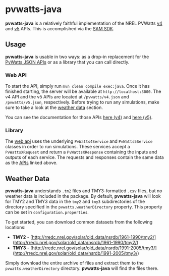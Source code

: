 # pvwatts-java

**pvwatts-java** is a relatively faithful implementation of the NREL PVWatts [v4](https://developer.nrel.gov/docs/solar/pvwatts-v4/) and [v5](https://developer.nrel.gov/docs/solar/pvwatts-v5/) APIs. This is accomplished via the [SAM SDK](https://sam.nrel.gov/sdk).

## Usage
**pvwatts-java** is usable in two ways: as a drop-in replacement for the [PvWatts JSON APIs](https://developer.nrel.gov/docs/solar/) or as a library that you can call directly.

### Web API
To start the API, simply run `mvn clean compile exec:java`. Once it has finished starting, the server will be available at `http://localhost:3000`. The v4 API and the v5 APIs are located at `/pvwatts/v4.json` and `/pvwatts/v5.json`, respectively. Before trying to run any simulations, make sure to take a look at the [weather data](#weather-data) section.

You can see the documentation for those APIs [here (v4)](https://developer.nrel.gov/docs/solar/pvwatts-v4/) and [here (v5)](https://developer.nrel.gov/docs/solar/pvwatts-v5/).

### Library
The [web api](#web-api) uses the underlying `PvWatts4Service` and `PvWatts5Service` classes in order to run simulations. These services accept a `PvWattsXRequest` and return a `PvWattsXResponse` containing the inputs and outputs of each service. The requests and responses contain the same data as the [APIs](#web-api) linked above.

## Weather Data
**pvwatts-java** understands `.tm2` files and TMY3-formatted `.csv` files, but no weather data is included in the package. By default, **pvwatts-java** will look for TMY2 and TMY3 data in the `tmy2` and `tmy3` subdirectories of the directory specified in the `pvwatts.weatherDirectory` property. This property can be set in `configuration.properties`.

To get started, you can download common datasets from the following locations:

  * **TMY2** - [http://rredc.nrel.gov/solar/old_data/nsrdb/1961-1990/tmy2/]
    (http://rredc.nrel.gov/solar/old_data/nsrdb/1961-1990/tmy2/)
  * **TMY3** - [http://rredc.nrel.gov/solar/old_data/nsrdb/1991-2005/tmy3/]
    (http://rredc.nrel.gov/solar/old_data/nsrdb/1991-2005/tmy3/)

Simply download the entire archive of files and extract them to the `pvwatts.weatherDirectory` directory. **pvwatts-java** will find the files there.

